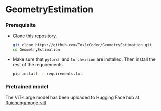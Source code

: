 # GeometryEstimation

### Prerequisite

- Clone this repository. 

    ```bash
    git clone https://github.com/Tox1cCoder/GeometryEstimation.git
    cd GeometryEstimation
    ```

- Make sure that `pytorch` and `torchvision` are installed. Then install the rest of the requirements. 
    
    ```bash
    pip install -r requirements.txt
    ```
    
### Pretrained model

The ViT-Large model has been uploaded to Hugging Face hub at [Ruicheng/moge-vitl](https://huggingface.co/Ruicheng/moge-vitl). 
